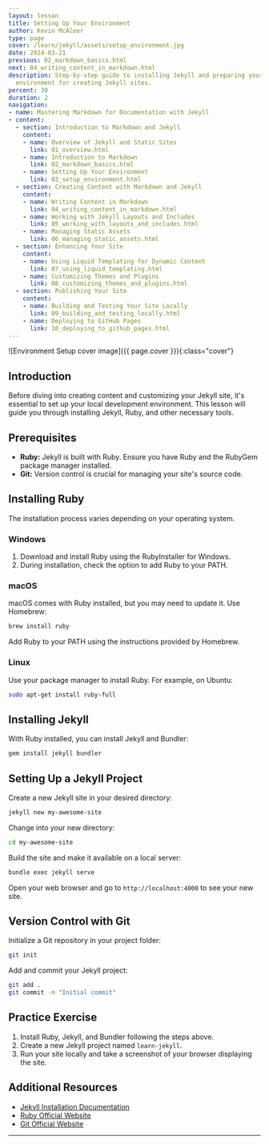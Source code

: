 ```yaml
---
layout: lesson
title: Setting Up Your Environment
author: Kevin McAleer
type: page
cover: /learn/jekyll/assets/setup_environment.jpg
date: 2024-03-21
previous: 02_markdown_basics.html
next: 04_writing_content_in_markdown.html
description: Step-by-step guide to installing Jekyll and preparing your development
  environment for creating Jekyll sites.
percent: 30
duration: 2
navigation:
- name: Mastering Markdown for Documentation with Jekyll
- content:
  - section: Introduction to Markdown and Jekyll
    content:
    - name: Overview of Jekyll and Static Sites
      link: 01_overview.html
    - name: Introduction to Markdown
      link: 02_markdown_basics.html
    - name: Setting Up Your Environment
      link: 03_setup_environment.html
  - section: Creating Content with Markdown and Jekyll
    content:
    - name: Writing Content in Markdown
      link: 04_writing_content_in_markdown.html
    - name: Working with Jekyll Layouts and Includes
      link: 05_working_with_layouts_and_includes.html
    - name: Managing Static Assets
      link: 06_managing_static_assets.html
  - section: Enhancing Your Site
    content:
    - name: Using Liquid Templating for Dynamic Content
      link: 07_using_liquid_templating.html
    - name: Customizing Themes and Plugins
      link: 08_customizing_themes_and_plugins.html
  - section: Publishing Your Site
    content:
    - name: Building and Testing Your Site Locally
      link: 09_building_and_testing_locally.html
    - name: Deploying to GitHub Pages
      link: 10_deploying_to_github_pages.html
---
```



![Environment Setup cover image]({{ page.cover }}){:class="cover"}

## Introduction

Before diving into creating content and customizing your Jekyll site, it's essential to set up your local development environment. This lesson will guide you through installing Jekyll, Ruby, and other necessary tools.

## Prerequisites

- **Ruby:** Jekyll is built with Ruby. Ensure you have Ruby and the RubyGem package manager installed.
- **Git:** Version control is crucial for managing your site's source code.

## Installing Ruby

The installation process varies depending on your operating system.

### Windows

1. Download and install Ruby using the RubyInstaller for Windows.
2. During installation, check the option to add Ruby to your PATH.

### macOS

macOS comes with Ruby installed, but you may need to update it. Use Homebrew:

```bash
brew install ruby
```

Add Ruby to your PATH using the instructions provided by Homebrew.

### Linux

Use your package manager to install Ruby. For example, on Ubuntu:

```bash
sudo apt-get install ruby-full
```

## Installing Jekyll

With Ruby installed, you can install Jekyll and Bundler:

```bash
gem install jekyll bundler
```

## Setting Up a Jekyll Project

Create a new Jekyll site in your desired directory:

```bash
jekyll new my-awesome-site
```

Change into your new directory:

```bash
cd my-awesome-site
```

Build the site and make it available on a local server:

```bash
bundle exec jekyll serve
```

Open your web browser and go to `http://localhost:4000` to see your new site.

## Version Control with Git

Initialize a Git repository in your project folder:

```bash
git init
```

Add and commit your Jekyll project:

```bash
git add .
git commit -m "Initial commit"
```

## Practice Exercise

1. Install Ruby, Jekyll, and Bundler following the steps above.
2. Create a new Jekyll project named `learn-jekyll`.
3. Run your site locally and take a screenshot of your browser displaying the site.

## Additional Resources

- [Jekyll Installation Documentation](https://jekyllrb.com/docs/installation/)
- [Ruby Official Website](https://www.ruby-lang.org/en/downloads/)
- [Git Official Website](https://git-scm.com/)

---
